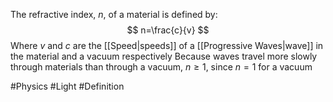 The refractive index, $n$, of a material is defined by:
$$
n=\frac{c}{v}
$$
Where $v$ and $c$ are the [[Speed|speeds]] of a [[Progressive Waves|wave]] in the material and a vacuum respectively
Because waves travel more slowly through materials than through a vacuum, $n\geq 1$, since $n=1$ for a vacuum

#Physics #Light #Definition